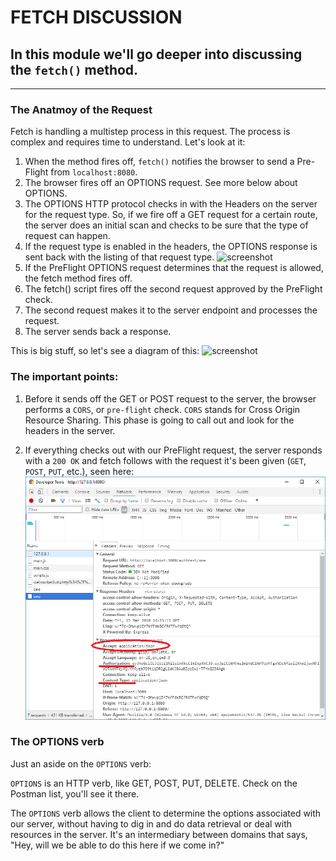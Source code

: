 # FETCH DISCUSSION
In this module we'll go deeper into discussing the `fetch()` method.
---

<hr />

### The Anatmoy of the Request
Fetch is handling a multistep process in this request. The process is complex and requires time to understand. Let's look at it:

1. When the method fires off, `fetch()` notifies the browser to send a Pre-Flight from `localhost:8080`.
2. The browser fires off an OPTIONS request. See more below about OPTIONS.
3. The OPTIONS HTTP protocol checks in with the Headers on the server for the request type. So, if we fire off a GET request for a certain route, the server does an initial scan and checks to be sure that the type of request can happen.
4. If the request type is enabled in the headers, the OPTIONS response is sent back with the listing of that request type.
![screenshot]()
5. If the PreFlight OPTIONS request determines that the request is allowed, the fetch method fires off.
6. The fetch() script fires off the second request approved by the PreFlight check. 
7. The second request makes it to the server endpoint and processes the request.
8. The server sends back a response. 

This is big stuff, so let's see a diagram of this:
![screenshot](01-request-diagram-withpreflight.png)

### The important points:
1. Before it sends off the GET or POST request to the server, the browser performs a  `CORS`, or `pre-flight` check. `CORS` stands for Cross Origin Resource Sharing. This phase is going to call out and look for the headers in the server.

2. If everything checks out with our PreFlight request, the server responds with a `200 OK` and fetch follows with the request it's been given (`GET`, `POST`, `PUT`, etc.), seen here: <br> ![2nd request](assets/01-fetch2ndrequest.png) <br>

### The OPTIONS verb
Just an aside on the `OPTIONS` verb:

`OPTIONS` is an HTTP verb, like GET, POST, PUT, DELETE. Check on the Postman list, you'll see it there. <br />

The `OPTIONS` verb allows the client to determine the options associated with our server, without having to dig in and do data retrieval or deal with resources in the server. It's an intermediary between domains that says, "Hey, will we be able to do this here if we come in?"
